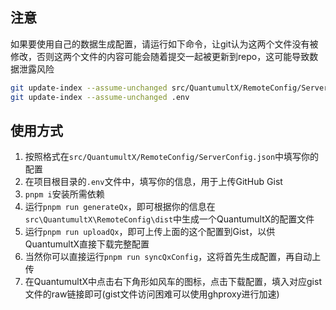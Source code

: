 ## 注意
如果要使用自己的数据生成配置，请运行如下命令，让git认为这两个文件没有被修改，否则这两个文件的内容可能会随着提交一起被更新到repo，这可能导致数据泄露风险
```sh
git update-index --assume-unchanged src/QuantumultX/RemoteConfig/ServerConfig.json
git update-index --assume-unchanged .env
```

## 使用方式
1. 按照格式在`src/QuantumultX/RemoteConfig/ServerConfig.json`中填写你的配置
2. 在项目根目录的`.env`文件中，填写你的信息，用于上传GitHub Gist
3. `pnpm i`安装所需依赖
4. 运行`pnpm run generateQx`，即可根据你的信息在`src\QuantumultX\RemoteConfig\dist`中生成一个QuantumultX的配置文件
5. 运行`pnpm run uploadQx`，即可上传上面的这个配置到Gist，以供QuantumultX直接下载完整配置
6. 当然你可以直接运行`pnpm run syncQxConfig`，这将首先生成配置，再自动上传
7. 在QuantumultX中点击右下角形如风车的图标，点击下载配置，填入对应gist文件的raw链接即可(gist文件访问困难可以使用ghproxy进行加速)
